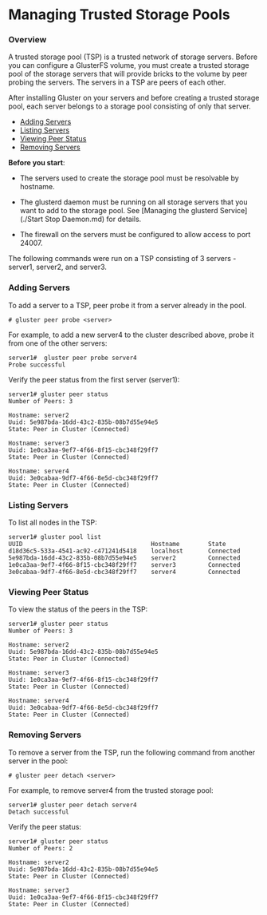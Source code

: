 # Managing Trusted Storage Pools


### Overview

A trusted storage pool (TSP) is a trusted network of storage servers. Before you can configure a
GlusterFS volume, you must create a trusted storage pool of the storage servers
that will provide bricks to the volume by peer probing the servers.
The servers in a TSP are peers of each other.

After installing Gluster on your servers and before creating a trusted storage pool,
each server belongs to a storage pool consisting of only that server.

-  [Adding Servers](#adding-servers)
-  [Listing Servers](#listing-servers)
-  [Viewing Peer Status](#peer-status)
-  [Removing Servers](#removing-servers)


**Before you start**:

- The servers used to create the storage pool must be resolvable by hostname.

- The glusterd daemon must be running on all storage servers that you
want to add to the storage pool. See [Managing the glusterd Service](./Start Stop Daemon.md) for details.

- The firewall on the servers must be configured to allow access to port 24007.

The following commands were run on a TSP consisting of 3 servers - server1, server2,
and server3.

<a name="adding-servers"></a>
### Adding Servers

To add a server to a TSP, peer probe it from a server already in the pool.

```console
# gluster peer probe <server>
```

For example, to add a new server4 to the cluster described above, probe it from one of the other servers:

```console
server1#  gluster peer probe server4
Probe successful
```

Verify the peer status from the first server (server1):

```console
server1# gluster peer status
Number of Peers: 3

Hostname: server2
Uuid: 5e987bda-16dd-43c2-835b-08b7d55e94e5
State: Peer in Cluster (Connected)

Hostname: server3
Uuid: 1e0ca3aa-9ef7-4f66-8f15-cbc348f29ff7
State: Peer in Cluster (Connected)

Hostname: server4
Uuid: 3e0cabaa-9df7-4f66-8e5d-cbc348f29ff7
State: Peer in Cluster (Connected)
```

<a name="listing-servers"></a>
### Listing Servers

To list all nodes in the TSP:

```console
server1# gluster pool list
UUID                                    Hostname        State
d18d36c5-533a-4541-ac92-c471241d5418    localhost       Connected
5e987bda-16dd-43c2-835b-08b7d55e94e5    server2         Connected
1e0ca3aa-9ef7-4f66-8f15-cbc348f29ff7    server3         Connected
3e0cabaa-9df7-4f66-8e5d-cbc348f29ff7    server4         Connected
```

<a name="peer-status"></a>
### Viewing Peer Status

To view the status of the peers in the TSP:

```console
server1# gluster peer status
Number of Peers: 3

Hostname: server2
Uuid: 5e987bda-16dd-43c2-835b-08b7d55e94e5
State: Peer in Cluster (Connected)

Hostname: server3
Uuid: 1e0ca3aa-9ef7-4f66-8f15-cbc348f29ff7
State: Peer in Cluster (Connected)

Hostname: server4
Uuid: 3e0cabaa-9df7-4f66-8e5d-cbc348f29ff7
State: Peer in Cluster (Connected)
```

<a name="removing-servers"></a>
### Removing Servers

To remove a server from the TSP, run the following command from another server in the pool:

```console
# gluster peer detach <server>
```

For example, to remove server4 from the trusted storage pool:

```console
server1# gluster peer detach server4
Detach successful
```

Verify the peer status:

```console
server1# gluster peer status
Number of Peers: 2

Hostname: server2
Uuid: 5e987bda-16dd-43c2-835b-08b7d55e94e5
State: Peer in Cluster (Connected)

Hostname: server3
Uuid: 1e0ca3aa-9ef7-4f66-8f15-cbc348f29ff7
State: Peer in Cluster (Connected)
```

